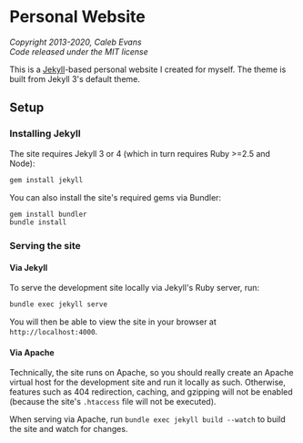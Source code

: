 # Personal Website

*Copyright 2013-2020, Caleb Evans*  
*Code released under the MIT license*

This is a [Jekyll](https://jekyllrb.com/)-based personal website I created for
myself. The theme is built from Jekyll 3's default theme.

## Setup

### Installing Jekyll

The site requires Jekyll 3 or 4 (which in turn requires Ruby >=2.5 and Node):

```bash
gem install jekyll
```

You can also install the site's required gems via Bundler:

```bash
gem install bundler
bundle install
```

### Serving the site

#### Via Jekyll

To serve the development site locally via Jekyll's Ruby server, run:

```bash
bundle exec jekyll serve
```

You will then be able to view the site in your browser at
`http://localhost:4000`.

#### Via Apache

Technically, the site runs on Apache, so you should really create an Apache
virtual host for the development site and run it locally as such. Otherwise,
features such as 404 redirection, caching, and gzipping will not be enabled
(because the site's `.htaccess` file will not be executed).

When serving via Apache, run `bundle exec jekyll build --watch` to build the
site and watch for changes.
